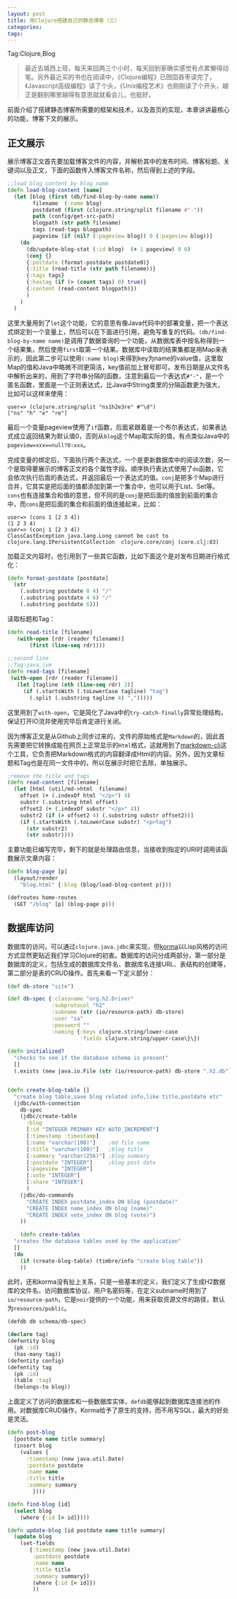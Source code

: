 ```yaml
---
layout: post
title: 用Clojure搭建自己的静态博客（三）
categories:
tags:
---
```


Tag:Clojure,Blog
>最近去城西上班，每天来回两三个小时，每天回到家确实感觉有点累懒得动笔。另外最近买的书也在阅读中，《Clojure编程》已囫囵吞枣读完了，《Javascript高级编程》读了个头，《Unix编程艺术》也刚刚读了个开头，越正是翻到哪里越得有意思就就看会儿，也挺好。

前面介绍了搭建静态博客所需要的框架和技术，以及首页的实现，本章讲讲最核心的功能，博客下文的展示。

## 正文展示
展示博客正文首先要加载博客文件的内容，并解析其中的发布时间、博客标题、关键词以及正文，下面的函数传入博客文件名称，然后得到上述的字段。

```clojure
;;load blog content by blog name
(defn load-blog-content [name]
  (let [blog (first (db/find-blog-by-name name))
        filename  (:name blog)
        postdate0 (first (clojure.string/split filename #"-"))
        path (config/get-src-path)
        blogpath (str path filename)
        tags (read-tags blogpath) 
        pageview (if (nil? (:pageview blog)) 0 (:pageview blog))]
    (do 
      (db/update-blog-stat (:id blog)  (+ 1 pageview) 0 0)
      (conj {} 
      {:postdate (format-postdate postdate0)}
      {:title (read-title (str path filename))}
      {:tags tags}
      {:hastag (if (> (count tags) 0) true)}
      {:content (read-content blogpath)})
      )
    )
  )
```
这里大量用到了`let`这个功能，它的意思有像Java代码中的部署变量，把一个表达式绑定到一个变量上，然后可以在下面进行引用，避免写重复的代码。`(db/find-blog-by-name name)`是调用了数据查询的一个功能，从数据库表中按名称得到一个结果集，然后使用`first`取第一个结果。数据库中读取的结果集都是用Map来表示的，因此第二步可以使用`(:name blog)`来得到key为name的value值，这里取Map的值和Java中略微不同更简洁，key值前加上冒号即可。发布日期是从文件名中解析出来的，用到了字符串分隔的函数，注意到最后一个表达式`#"-"`，是一个匿名函数，里面是一个正则表达式，比Java中String类里的分隔函数更为强大，比如可以这样来使用：

```
user=> (clojure.string/split "ns1h2e3re" #"\d")
["ns" "h" "e" "re"]
```

最后一个变量pageview使用了`if`函数，后面紧跟着是一个布尔表达式，如果表达式成立返回结果为默认值0，否则从`blog`这个Map取实际的值，有点类似Java中的`pageview=xxx==null?0:xxx`。

完成变量的绑定后，下面执行两个表达式，一个是更新数据库中的阅读次数，另一个是取得要展示的博客正文的各个属性字段。顺序执行表达式使用了`do`函数，它会依次执行后面的表达式，并返回最后一个表达式的值。`conj`是把多个Map进行合并，它其实是把后面的值都添加到第一个集合中，也可以用于List、Set等。`cons`也有连接集合和值的意思，但不同的是`conj`是把后面的值放到前面的集合中，而`cons`是把后面的集合和前面的值连接起来，比如：

```
user=> (cons 1 [2 3 4])
(1 2 3 4)
user=> (conj 1 [2 3 4])
ClassCastException java.lang.Long cannot be cast to clojure.lang.IPersistentCollection  clojure.core/conj (core.clj:83)
```

加载正文内容时，也引用到了一些其它函数，比如下面这个是对发布日期进行格式化：

```clojure
(defn format-postdate [postdate]
  (str 
    (.substring postdate 0 4) "/" 
    (.substring postdate 4 6) "/" 
    (.substring postdate 6)))
 ```
 读取标题和Tag：
 
 ```clojure
 (defn read-title [filename]
	(with-open [rdr (reader filename)]
		(first (line-seq rdr))))
		
;;second line
;;Tag:java,jvm
(defn read-tags [filename]
  (with-open [rdr (reader filename)]
    (let [tagline (nth (line-seq rdr) 2)]
      (if (.startsWith (.toLowerCase tagline) "tag")
        (.split (.substring tagline 4) ",")))))
 ```
 
 这里用到了`with-open`，它是简化了Java中的`try-catch-finally`异常处理结构，保证打开IO流并使用完毕后肯定进行关闭。
 
 
因为博客正文是从Github上同步过来的，文件的原始格式是`Markdown`的，因此首先需要把它转换成能在网页上正常显示的`Html`格式，这就用到了[markdown-clj](https://github.com/yogthos/markdown-clj)这个工具，它负责把Markdown格式的内容翻译成Html的内容。另外，因为文章标题和Tag也是在同一文件中的，所以在展示时把它去除，单独展示。

```clojure
;remove the title and tags
(defn read-content [filename]
  (let [html (util/md->html  filename) 
    offset (+ (.indexOf html "</p>") 4)
    substr (.substring html offset) 
    offset2 (+ (.indexOf substr "</p>" 4))
    substr2 (if (> offset2 4) (.substring substr offset2))]
    (if (.startsWith (.toLowerCase substr) "<p>tag")
      (str substr2)
      (str substr))))
 ```

主要功能已编写完毕，剩下的就是处理路由信息，当接收到指定的URI时调用该函数展示文章内容：

```clojure
(defn blog-page [p]
  (layout/render
    "blog.html" {:blog (blog/load-blog-content p)}))

(defroutes home-routes
  (GET "/blog" [p] (blog-page p)))
```

## 数据库访问
数据库的访问，可以通过`clojure.java.jdbc`来实现，但[korma](http://sqlkorma.com/)以Lisp风格的访问方式显然更贴近我们学习Clojure的初衷。数据库的访问分成两部分，第一部分是数据库的定义，包括生成的数据库文件名、数据库名连接URL、表结构的创建等，第二部分是表的CRUD操作。首先来看一下定义部分：

```clojure
(def db-store "site")

(def db-spec {:classname "org.h2.Driver"
              :subprotocol "h2"
              :subname (str (io/resource-path) db-store)
              :user "sa"
              :password ""
              :naming {:keys clojure.string/lower-case
                       :fields clojure.string/upper-case\}\})
                       
(defn initialized?
  "checks to see if the database schema is present"
  []
  (.exists (new java.io.File (str (io/resource-path) db-store ".h2.db"))))


(defn create-blog-table []
  "create blog table,save blog related info,like title,postdate etc"
  (jdbc/with-connection
    db-spec
    (jdbc/create-table
      :blog
      [:id "INTEGER PRIMARY KEY AUTO_INCREMENT"]
      [:timestamp :timestamp] 
      [:name "varchar(100)"]    ;md file name
      [:title "varchar(100)"]   ;blog title
      [:summary "varchar(256)"] ;blog summary
      [:postdate "INTEGER"]     ;blog post date
      [:pageview "INTEGER"]
      [:vote "INTEGER"] 
      [:share "INTEGER"]
      )
    (jdbc/do-commands
      "CREATE INDEX postdate_index ON blog (postdate)"
      "CREATE INDEX name_index ON blog (name)"
      "CREATE INDEX vote_index ON blog (vote)")
    ))
    
    (defn create-tables
  "creates the database tables used by the application"
  []
  (do 
    (if (create-blog-table) (timbre/info "create blog table")) 
    ))
```

此时，还和korma没有扯上关系，只是一些基本的定义，我们定义了生成H2数据库的文件名，访问数据库协议、用户名密码等，在定义subname时用到了`io/resource-path`，它是`noir`提供的一个功能，用来获取资源文件的路径，默认为`resources/public`。

```clojure
(defdb db schema/db-spec)

(declare tag)
(defentity blog
  (pk :id)
  (has-many tag))
(defentity config)
(defentity tag
  (pk :id)
  (table :tag)
  (belongs-to blog))
```

上面定义了访问的数据库和一些数据库实体，`defdb`能够起到数据库连接池的作用。对数据库CRUD操作，Korma给予了原生的支持，而不用写SQL，最大的好处是灵活。

```clojure
(defn post-blog
  [postdate name title summary]
  (insert blog 
    (values {
      :timestamp (new java.util.Date)
      :postdate postdate 
      :name name 
      :title title
      :summary summary
        })))

(defn find-blog [id]
  (select blog  
    (where {:id [= id]})))

(defn update-blog [id postdate name title summary]
  (update blog 
  	(set-fields
       {:timestamp (new java.util.Date)
        :postdate postdate 
        :name name
        :title title
        :summary summary})
        (where {:id [= id]})
        ))
```
